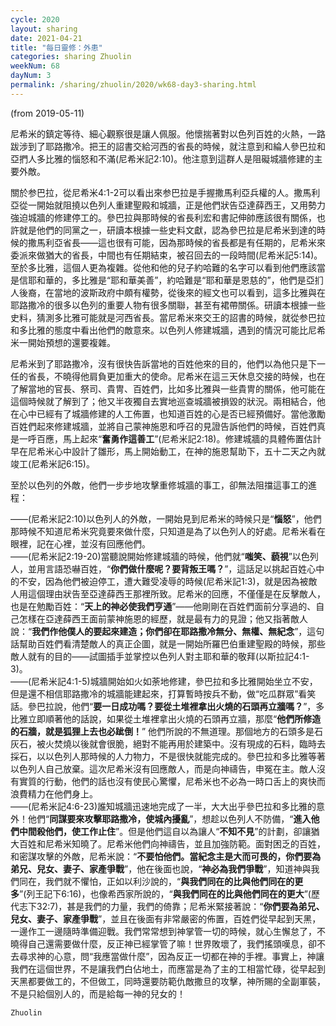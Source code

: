 ```yaml
---
cycle: 2020
layout: sharing
date: 2021-04-21
title: "每日靈修：外患"
categories: sharing Zhuolin
weekNum: 68
dayNum: 3
permalink: /sharing/zhuolin/2020/wk68-day3-sharing.html
--- 
```

(from 2019-05-11)

尼希米的鎮定等待、細心觀察很是讓人佩服。他懷揣著對以色列百姓的火熱，一路跋涉到了耶路撒冷。把王的詔書交給河西的省長的時候，就注意到和綸人參巴拉和亞捫人多比雅的惱怒和不滿(尼希米記2:10)。他注意到這群人是阻礙城牆修建的主要外敵。  

關於参巴拉，從尼希米4:1-2可以看出來参巴拉是手握撒馬利亞兵權的人。撒馬利亞從一開始就阻撓以色列人重建聖殿和城牆，正是他們狀告亞達薛西王，又用勢力強迫城牆的修建停工的。參巴拉與那時候的省長利宏和書記伸帥應該很有關係，也許就是他們的同黨之一，研讀本根據一些史料文獻，認為參巴拉是尼希米到達的時候的撒馬利亞省長——這也很有可能，因為那時候的省長都是有任期的，尼希米來委派來做猶大的省長，中間也有任期結束，被召回去的一段時間(尼希米記5:14)。至於多比雅，這個人更為複雜。從他和他的兒子約哈難的名字可以看到他們應該當是信耶和華的，多比雅是“耶和華美善”，約哈難是“耶和華是恩慈的”，他們是亞扪人後裔，在當地的波斯政府中頗有權勢，從後來的經文也可以看到，這多比雅與在耶路撒冷的很多以色列的重要人物有很多關聯，甚至有裙帶關係。研讀本根據一些史料，猜測多比雅可能就是河西省長。當尼希米來交王的詔書的時候，就從参巴拉和多比雅的態度中看出他們的敵意來。以色列人修建城牆，遇到的情況可能比尼希米一開始預想的還要複雜。  

尼希米到了耶路撒冷，沒有很快告訴當地的百姓他來的目的，他們以為他只是下一任的省長，不曉得他肩負更加重大的使命。尼希米在這三天休息交接的時候，也在了解當地的官長、祭司、貴冑、百姓們，比如多比雅與一些貴冑的關係，他可能在這個時候就了解到了；他又半夜獨自去實地巡查城牆被損毀的狀況。兩相結合，他在心中已經有了城牆修建的人工佈置，也知道百姓的心是否已經預備好。當他激勵百姓們起來修建城牆，並將自己蒙神施恩和呼召的見證告訴他們的時候，百姓們真是一呼百應，馬上起來“**奮勇作這善工**”(尼希米記2:18)。修建城牆的具體佈置估計早在尼希米心中設計了雛形，馬上開始動工，在神的施恩幫助下，五十二天之內就竣工(尼希米記6:15)。  

至於以色列的外敵，他們一步步地攻擊重修城牆的事工，卻無法阻擋這事工的進程：  

——(尼希米記2:10)以色列人的外敵，一開始見到尼希米的時候只是“**惱怒**”，他們那時候不知道尼希米究竟要來做什麼，只知道是為了以色列人的好處。尼希米看在眼裡，記在心裡，並沒有回應他們。    
——(尼希米記2:19-20)當聽說開始修建城牆的時候，他們就“**嗤笑、藐視**”以色列人，並用言語恐嚇百姓，“**你們做什麼呢？要背叛王嗎？**”，這話足以挑起百姓心中的不安，因為他們被迫停工，遭大難受凌辱的時候(尼希米記1:3)，就是因為被敵人用這個理由狀告至亞達薛西王那裡所致。尼希米的回應，不僅僅是在反擊敵人，也是在勉勵百姓：“**天上的神必使我們亨通**”——他剛剛在百姓們面前分享過的、自己怎樣在亞達薛西王面前蒙神施恩的經歷，就是最有力的見證；他又指著敵人說：“**我們作他僕人的要起來建造；你們卻在耶路撒冷無分、無權、無紀念**”，這句話幫助百姓們看清楚敵人的真正企圖，就是一開始所羅巴伯重建聖殿的時候，那些敵人就有的目的——試圖插手並掌控以色列人對主耶和華的敬拜(以斯拉記4:1-3)。    
——(尼希米記4:1-5)城牆開始如火如荼地修建，參巴拉和多比雅開始坐立不安，但是還不相信耶路撒冷的城牆能建起來，打算暫時按兵不動，做“吃瓜群眾”看笑話。參巴拉說，他們“**要一日成功嗎？要從土堆裡拿出火燒的石頭再立牆嗎？**”，多比雅立即順著他的話說，如果從土堆裡拿出火燒的石頭再立牆，那麼“**他們所修造的石牆，就是狐狸上去也必跐倒！**” 他們所說的不無道理。那個地方的石頭多是石灰石，被火焚燒以後就會很脆，絕對不能再用於建築中。沒有現成的石料，臨時去採石，以以色列人那時候的人力物力，不是很快就能完成的。參巴拉和多比雅等著以色列人自己放棄。這次尼希米沒有回應敵人，而是向神禱告，申冤在主。敵人沒有實質的行動，他們的話也沒有使民心驚懼，尼希米也不必為一時口舌上的爽快而浪費精力在他們身上。    
——(尼希米記4:6-23)誰知城牆迅速地完成了一半，大大出乎參巴拉和多比雅的意外！他們“**同謀要來攻擊耶路撒冷，使城內擾亂**”，想趁以色列人不防備，“**進入他們中間殺他們，使工作止住**”。但是他們這自以為讓人“**不知不見**”的計劃，卻讓猶大百姓和尼希米知曉了。尼希米他們向神禱告，並且加強防範。面對困乏的百姓，和密謀攻擊的外敵，尼希米說：“**不要怕他們。當紀念主是大而可畏的，你們要為弟兄、兒女、妻子、家產爭戰**”，他在後面也說，“**神必為我們爭戰**”，知道神與我們同在，我們就不懼怕，正如以利沙說的，“**與我們同在的比與他們同在的更多**”(列王記下6:16)，也像希西家所說的，“**與我們同在的比與他們同在的更大**”(歷代志下32:7)，甚是我們的力量，我們的倚靠；尼希米緊接著說：“**你們要為弟兄、兒女、妻子、家產爭戰**”，並且在後面有非常嚴密的佈置，百姓們從早起到天黑，一邊作工一邊隨時準備迎戰。我們常常想到神掌管一切的時候，就心生懈怠了，不曉得自己還需要做什麼，反正神已經掌管了嘛！世界敗壞了，我們搖頭嘆息，卻不去尋求神的心意，問“我應當做什麼”，因為反正一切都在神的手裡。事實上，神讓我們在這個世界，不是讓我們白佔地土，而應當是為了主的工相當忙碌，從早起到天黑都要做工的，不但做工，同時還要防範仇敵撒旦的攻擊，神所賜的全副軍裝，不是只給個別人的，而是給每一神的兒女的！  

`Zhuolin`  
